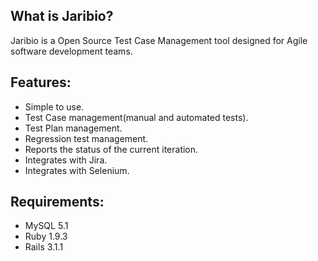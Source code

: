 ## What is Jaribio?

Jaribio is a Open Source Test Case Management tool designed for Agile
software development teams.

## Features:
- Simple to use.
- Test Case management(manual and automated tests).
- Test Plan management.
- Regression test management.
- Reports the status of the current iteration.
- Integrates with Jira.
- Integrates with Selenium.

## Requirements:
- MySQL 5.1
- Ruby 1.9.3
- Rails 3.1.1
